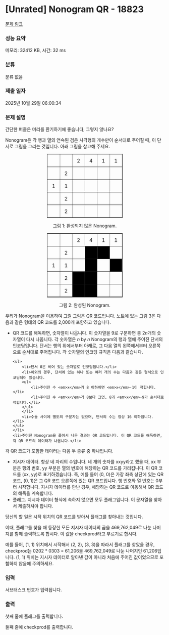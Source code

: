 # [Unrated] Nonogram QR - 18823 

[문제 링크](https://www.acmicpc.net/problem/18823) 

### 성능 요약

메모리: 32412 KB, 시간: 32 ms

### 분류

분류 없음

### 제출 일자

2025년 10월 29일 06:00:34

### 문제 설명

<style type="text/css">.kipa-table-cell {
  width: 40px;
  height: 40px;
  padding: 0;
}
.kipa-filled {
  background-color: #000;
}
</style>
<p>간단한 퍼즐은 머리를 환기하기에 좋습니다, 그렇지 않나요?</p>

<p>Nonogram은 각 행과 열의 연속된 검은 사각형의 개수만이 순서대로 주어질 때, 이 단서로 그림을 그리는 것입니다. 아래 그림을 참고해 주세요.</p>

<table border="1" cellpadding="1" cellspacing="1" class="table table-bordered" style="border-collapse: collapse; margin: 0 auto; width: 240px;">
	<tbody>
		<tr>
			<td class="kipa-table-cell" style="text-align: center;"> </td>
			<td class="kipa-table-cell" style="text-align: center;"> </td>
			<td class="kipa-table-cell" style="text-align: center;">2</td>
			<td class="kipa-table-cell" style="text-align: center;">4</td>
			<td class="kipa-table-cell" style="text-align: center;">1</td>
			<td class="kipa-table-cell" style="text-align: center;">1</td>
		</tr>
		<tr>
			<td class="kipa-table-cell" style="text-align: center;"> </td>
			<td class="kipa-table-cell" style="text-align: center;">2</td>
			<td class="kipa-table-cell" style="text-align: center;"> </td>
			<td class="kipa-table-cell" style="text-align: center;"> </td>
			<td class="kipa-table-cell" style="text-align: center;"> </td>
			<td class="kipa-table-cell" style="text-align: center;"> </td>
		</tr>
		<tr>
			<td class="kipa-table-cell" style="text-align: center;">1</td>
			<td class="kipa-table-cell" style="text-align: center;">1</td>
			<td class="kipa-table-cell" style="text-align: center;"> </td>
			<td class="kipa-table-cell" style="text-align: center;"> </td>
			<td class="kipa-table-cell" style="text-align: center;"> </td>
			<td class="kipa-table-cell" style="text-align: center;"> </td>
		</tr>
		<tr>
			<td class="kipa-table-cell" style="text-align: center;"> </td>
			<td class="kipa-table-cell" style="text-align: center;">2</td>
			<td class="kipa-table-cell" style="text-align: center;"> </td>
			<td class="kipa-table-cell" style="text-align: center;"> </td>
			<td class="kipa-table-cell" style="text-align: center;"> </td>
			<td class="kipa-table-cell" style="text-align: center;"> </td>
		</tr>
		<tr>
			<td class="kipa-table-cell" style="text-align: center;"> </td>
			<td class="kipa-table-cell" style="text-align: center;">2</td>
			<td class="kipa-table-cell" style="text-align: center;"> </td>
			<td class="kipa-table-cell" style="text-align: center;"> </td>
			<td class="kipa-table-cell" style="text-align: center;"> </td>
			<td class="kipa-table-cell" style="text-align: center;"> </td>
		</tr>
	</tbody>
</table>

<p style="text-align: center;">그림 1: 완성되지 않은 Nonogram. </p>

<table border="1" cellpadding="1" cellspacing="1" class="table table-bordered" style="border-collapse: collapse; margin: 0 auto; width: 240px;">
	<tbody>
		<tr>
			<td class="kipa-table-cell" style="text-align: center;"> </td>
			<td class="kipa-table-cell" style="text-align: center;"> </td>
			<td class="kipa-table-cell" style="text-align: center;">2</td>
			<td class="kipa-table-cell" style="text-align: center;">4</td>
			<td class="kipa-table-cell" style="text-align: center;">1</td>
			<td class="kipa-table-cell" style="text-align: center;">1</td>
		</tr>
		<tr>
			<td class="kipa-table-cell" style="text-align: center;"> </td>
			<td class="kipa-table-cell" style="text-align: center;">2</td>
			<td class="kipa-table-cell" style="text-align: center;"> </td>
			<td class="kipa-table-cell kipa-filled" style="text-align: center;"> </td>
			<td class="kipa-table-cell kipa-filled" style="text-align: center;"> </td>
			<td class="kipa-table-cell" style="text-align: center;"> </td>
		</tr>
		<tr>
			<td class="kipa-table-cell" style="text-align: center;">1</td>
			<td class="kipa-table-cell" style="text-align: center;">1</td>
			<td class="kipa-table-cell" style="text-align: center;"> </td>
			<td class="kipa-table-cell kipa-filled" style="text-align: center;"> </td>
			<td class="kipa-table-cell" style="text-align: center;"> </td>
			<td class="kipa-table-cell kipa-filled" style="text-align: center;"> </td>
		</tr>
		<tr>
			<td class="kipa-table-cell" style="text-align: center;"> </td>
			<td class="kipa-table-cell" style="text-align: center;">2</td>
			<td class="kipa-table-cell kipa-filled" style="text-align: center;"> </td>
			<td class="kipa-table-cell kipa-filled" style="text-align: center;"> </td>
			<td class="kipa-table-cell" style="text-align: center;"> </td>
			<td class="kipa-table-cell" style="text-align: center;"> </td>
		</tr>
		<tr>
			<td class="kipa-table-cell" style="text-align: center;"> </td>
			<td class="kipa-table-cell" style="text-align: center;">2</td>
			<td class="kipa-table-cell kipa-filled" style="text-align: center;"> </td>
			<td class="kipa-table-cell kipa-filled" style="text-align: center;"> </td>
			<td class="kipa-table-cell" style="text-align: center;"> </td>
			<td class="kipa-table-cell" style="text-align: center;"> </td>
		</tr>
	</tbody>
</table>

<p style="text-align: center;">그림 2: 완성된 Nonogram.</p>

<p>우리가 Nonogram을 이용하여 그릴 그림은 QR 코드입니다. 노트에 있는 그림 3은 다음과 같은 형태의 QR 코드를 2,000개 포함하고 있습니다.</p>

<ul>
	<li>QR 코드를 해독하면, 숫자열이 나옵니다. 이 숫자열을 9로 구분하면 총 2<em>n</em>개의 숫자열이 다시 나옵니다. 각 숫자열은 <em>n</em> by <em>n</em> Nonogram의 행과 열에 주어진 단서의 인코딩입니다. 단서는 행의 위에서부터 아래로, 그 다음 열의 왼쪽에서부터 오른쪽으로 순서대로 주어집니다. 각 숫자열의 인코딩 규칙은 다음과 같습니다.

	<ul>
		<li>단서 0은 비어 있는 숫자열로 인코딩됩니다.</li>
		<li>이외의 경우, 단서에 있는 하나 또는 여러 개의 수는 다음과 같은 형식으로 인코딩되어 있습니다.
		<ul>
			<li>주어진 수 <em>x</em>가 8 이하이면 <em>x</em>-1이 적힙니다.</li>
			<li>주어진 수 <em>x</em>가 8보다 크면, 8과 <em>x</em>-9가 순서대로 적힙니다.</li>
		</ul>
		</li>
		<li>수들 사이에 별도의 구분자는 없으며, 단서의 수는 항상 16 이하입니다.</li>
	</ul>
	</li>
	<li>주어진 Nonogram을 풀어서 나온 결과는 QR 코드입니다. 이 QR 코드를 해독하면, 각 QR 코드의 데이터가 나옵니다.</li>
</ul>

<p>각 QR 코드가 포함한 데이터는 다음 두 종류 중 하나입니다.</p>

<ul>
	<li>지시자 데이터. 항상 네 자리의 수입니다. 네 개의 숫자를 xxyy라고 했을 때, xx 부분은 행의 번호, yy 부분은 열의 번호에 해당하는 QR 코드를 가리킵니다. 이 QR 코드를 (xx, yy)로 표기하겠습니다. 즉, 예를 들어 (0, 0)은 가장 좌측 상단에 있는 QR 코드, (0, 1)은 그 QR 코드 오른쪽에 있는 QR 코드입니다. 행 번호와 열 번호는 0부터 시작합니다. 지시자 데이터를 만난 경우, 해당하는 QR 코드로 이동해서 QR 코드의 해독을 계속합니다.</li>
	<li>플래그. 지시자 데이터 형식에 속하지 않으면 모두 플래그입니다. 이 문자열을 찾아서 제출하셔야 합니다.</li>
</ul>

<p>당신의 할 일은 시작 위치의 QR 코드를 받아서 플래그를 찾아내는 것입니다.</p>

<p>이때, 플래그를 찾을 때 등장한 모든 지시자 데이터의 곱을 469,762,049로 나눈 나머지를 함께 출력하도록 합시다. 이 값을 checkprod라고 부르기로 합시다.</p>

<p>예를 들어, (1, 1) 위치에서 시작해서 (2, 2), (3, 3)을 따라서 플래그를 찾았을 경우, checkprod는 0202 * 0303 = 61,206을 469,762,049로 나눈 나머지인 61,206입니다. (1, 1) 위치는 지시자 데이터로 알아낸 값이 아니라 처음에 주어진 값이었으므로 포함하지 않음에 주의하세요.</p>

### 입력 

 <p>서브태스크 번호가 입력됩니다.</p>

### 출력 

 <p>첫째 줄에 플래그를 출력합니다.</p>

<p>둘째 줄에 checkprod를 출력합니다.</p>

